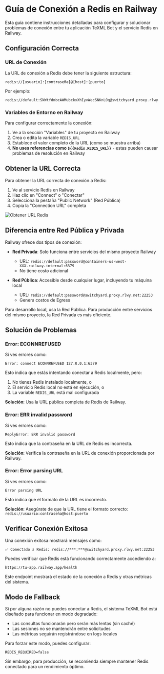 # Guía de Conexión a Redis en Railway

Esta guía contiene instrucciones detalladas para configurar y solucionar problemas de conexión entre tu aplicación TeXML Bot y el servicio Redis en Railway.

## Configuración Correcta

### URL de Conexión

La URL de conexión a Redis debe tener la siguiente estructura:

```
redis://[usuario]:[contraseña]@[host]:[puerto]
```

Por ejemplo:
```
redis://default:SkWtfdmbcAWMubckxXhIyvWecSNKnLOq@switchyard.proxy.rlwy.net:22253
```

### Variables de Entorno en Railway

Para configurar correctamente la conexión:

1. Ve a la sección "Variables" de tu proyecto en Railway
2. Crea o edita la variable `REDIS_URL`
3. Establece el valor completo de la URL (como se muestra arriba)
4. **No uses referencias como `${{Redis.REDIS_URL}}`** - estas pueden causar problemas de resolución en Railway

## Obtener la URL Correcta

Para obtener la URL correcta de conexión a Redis:

1. Ve al servicio Redis en Railway
2. Haz clic en "Connect" o "Conectar"
3. Selecciona la pestaña "Public Network" (Red Pública)
4. Copia la "Connection URL" completa

![Obtener URL Redis](/docs/redis-connection.png)

## Diferencia entre Red Pública y Privada

Railway ofrece dos tipos de conexión:

- **Red Privada**: Solo funciona entre servicios del mismo proyecto Railway
  - URL: `redis://default:password@containers-us-west-XXX.railway.internal:6379`
  - No tiene costo adicional

- **Red Pública**: Accesible desde cualquier lugar, incluyendo tu máquina local
  - URL: `redis://default:password@switchyard.proxy.rlwy.net:22253`
  - Genera costos de Egress

Para desarrollo local, usa la Red Pública. Para producción entre servicios del mismo proyecto, la Red Privada es más eficiente.

## Solución de Problemas

### Error: ECONNREFUSED

Si ves errores como:
```
Error: connect ECONNREFUSED 127.0.0.1:6379
```

Esto indica que estás intentando conectar a Redis localmente, pero:
1. No tienes Redis instalado localmente, o
2. El servicio Redis local no está en ejecución, o
3. La variable `REDIS_URL` está mal configurada

**Solución**: Usa la URL pública completa de Redis de Railway.

### Error: ERR invalid password

Si ves errores como:
```
ReplyError: ERR invalid password
```

Esto indica que la contraseña en la URL de Redis es incorrecta.

**Solución**: Verifica la contraseña en la URL de conexión proporcionada por Railway.

### Error: Error parsing URL

Si ves errores como:
```
Error parsing URL
```

Esto indica que el formato de la URL es incorrecto.

**Solución**: Asegúrate de que la URL tiene el formato correcto: `redis://usuario:contraseña@host:puerto`

## Verificar Conexión Exitosa

Una conexión exitosa mostrará mensajes como:

```
✅ Conectado a Redis: redis://***:***@switchyard.proxy.rlwy.net:22253
```

Puedes verificar que Redis está funcionando correctamente accediendo a:
```
https://tu-app.railway.app/health
```

Este endpoint mostrará el estado de la conexión a Redis y otras métricas del sistema.

## Modo de Fallback

Si por alguna razón no puedes conectar a Redis, el sistema TeXML Bot está diseñado para funcionar en modo degradado:

- Las consultas funcionarán pero serán más lentas (sin caché)
- Las sesiones no se mantendrán entre solicitudes
- Las métricas seguirán registrándose en logs locales

Para forzar este modo, puedes configurar:
```
REDIS_REQUIRED=false
```

Sin embargo, para producción, se recomienda siempre mantener Redis conectado para un rendimiento óptimo.